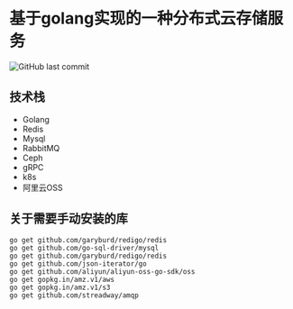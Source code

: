 # 基于golang实现的一种分布式云存储服务
![GitHub last commit](https://img.shields.io/github/last-commit/brucesniper/GoFileStore-Server)
## 技术栈
* Golang
* Redis
* Mysql
* RabbitMQ
* Ceph
* gRPC
* k8s
* 阿里云OSS

## 关于需要手动安装的库

```
go get github.com/garyburd/redigo/redis
go get github.com/go-sql-driver/mysql
go get github.com/garyburd/redigo/redis
go get github.com/json-iterator/go
go get github.com/aliyun/aliyun-oss-go-sdk/oss
go get gopkg.in/amz.v1/aws
go get gopkg.in/amz.v1/s3
go get github.com/streadway/amqp
```